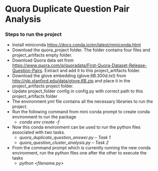 # Quora Duplicate Question Pair Analysis

### Steps to run the project
* Install miniconda https://docs.conda.io/en/latest/miniconda.html
* Download the quora_project folder. The folder contains four files and project_artifacts empty folder.
* Download Quora data set from https://www.quora.com/q/quoradata/First-Quora-Dataset-Release-Question-Pairs. Extract and add it to this project_artifacts folder.
* Download the glove embedding (glove.6B.300d.txt) from http://nlp.stanford.edu/data/glove.6B.zip and place it in the project_artifacts project folder. 
* Update project_folder config in config.py with correct path to this project_artifacts folder
* The environment.yml file contains all the necessary libraries to run the project.
* Run the following command from mini conda prompt to create conda environment to run the package
	* _conda env create -f <path to the environment.yml file>_
* Now this conda environment can be used to run the python files associated with two tasks.
	* _quora_duplicate_question_answer.py – Task 1_
	* _quora_question_cluster_analysis.py – Task 2_
* From the command prompt which is currently running the new conda environment, run the python files one after the other to execute the tasks
	* _python <filename.py>_
